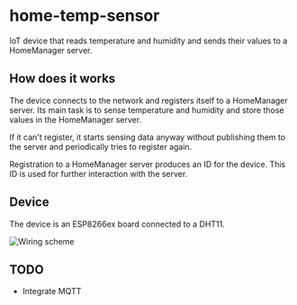 # home-temp-sensor
IoT device that reads temperature and humidity and sends their values to a HomeManager server.

## How does it works
The device connects to the network and registers itself to a HomeManager server.
Its main task is to sense temperature and humidity and store those values in the HomeManager server.

If it can't register, it starts sensing data anyway without publishing them to the server and periodically tries to register again.

Registration to a HomeManager server produces an ID for the device. This ID is used for further interaction with the server.

## Device

The device is an ESP8266ex board connected to a DHT11.

![Wiring scheme](https://github.com/a-liut/home-temp-sensor/tree/master/images/wiring.png)

## TODO
- Integrate MQTT
